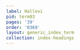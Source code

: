 ```yaml
---
label: Hallevi
pid: term83
pages: '39'
order: '0369'
layout: generic_index_term
collection: index-headings
---
```

